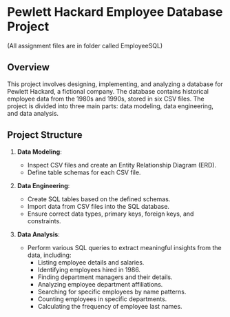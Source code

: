 # Pewlett Hackard Employee Database Project
(All assignment files are in folder called EmployeeSQL)
## Overview

This project involves designing, implementing, and analyzing a database for Pewlett Hackard, a fictional company. The database contains historical employee data from the 1980s and 1990s, stored in six CSV files. The project is divided into three main parts: data modeling, data engineering, and data analysis.

## Project Structure

1. **Data Modeling**:
    - Inspect CSV files and create an Entity Relationship Diagram (ERD).
    - Define table schemas for each CSV file.

2. **Data Engineering**:
    - Create SQL tables based on the defined schemas.
    - Import data from CSV files into the SQL database.
    - Ensure correct data types, primary keys, foreign keys, and constraints.

3. **Data Analysis**:
    - Perform various SQL queries to extract meaningful insights from the data, including:
        - Listing employee details and salaries.
        - Identifying employees hired in 1986.
        - Finding department managers and their details.
        - Analyzing employee department affiliations.
        - Searching for specific employees by name patterns.
        - Counting employees in specific departments.
        - Calculating the frequency of employee last names.

